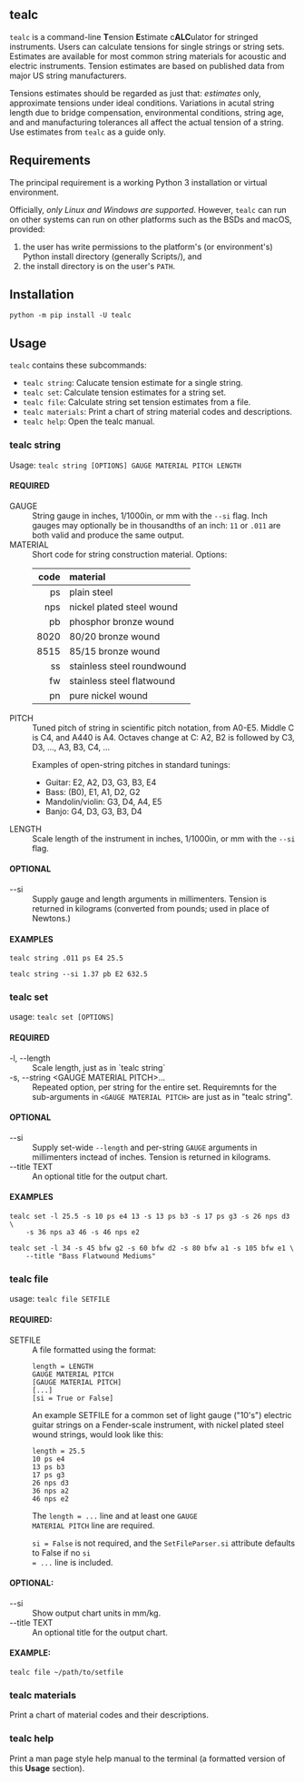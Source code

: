 ## tealc

`tealc` is a command-line **T**ension **E**stimate c**ALC**ulator for stringed
instruments. Users can calculate tensions for single strings or string sets.
Estimates are available for most common string materials for acoustic and
electric instruments. Tension estimates are based on published data from major
US string manufacturers.

Tensions estimates should be regarded as just that: *estimates* only,
approximate tensions under ideal conditions. Variations in acutal string length
due to bridge compensation, environmental conditions, string age, and and
manufacturing tolerances all affect the actual tension of a string. Use
estimates from `tealc` as a guide only.

## Requirements
The principal requirement is a working Python 3 installation or virtual
environment.

Officially, _only Linux and Windows are supported_. However, `tealc` can run on
other systems can run on other platforms such as the BSDs and macOS, provided:
1. the user has write permissions to the platform's (or environment's) Python
install directory (generally Scripts/), and
2. the install directory is on the user's `PATH`.

## Installation
```
python -m pip install -U tealc
```

## Usage
`tealc` contains these subcommands:
- `tealc string`: Calucate tension estimate for a single string.
- `tealc set`: Calculate tension estimates for a string set.
- `tealc file`: Calculate string set tension estimates from a file.
- `tealc materials`: Print a chart of string material codes and descriptions.
- `tealc help`: Open the tealc manual.

### tealc string
Usage: `tealc string [OPTIONS] GAUGE MATERIAL PITCH LENGTH`

#### REQUIRED
<dl>
  <dt>GAUGE</dt>
  <dd>
  String gauge in inches, 1/1000in, or mm with the <code>--si</code> flag. Inch gauges may
  optionally be in thousandths of an inch: <code>11</code> or <code>.011</code> are both valid and
  produce the same output.
  </dd>

  <dt>MATERIAL</dt>
  <dd>
  Short code for string construction material. Options:
    
  | code | material |
  | ---: | :------- |
  | ps | plain steel |
  | nps |  nickel plated steel wound |
  | pb | phosphor bronze wound |
  | 8020 | 80/20 bronze wound |
  | 8515 | 85/15 bronze wound |
  | ss | stainless steel roundwound |
  | fw | stainless steel flatwound |
  | pn | pure nickel wound |
  </dd>

  <dt>PITCH</dt>
  <dd>
  Tuned pitch of string in scientific pitch notation, from A0-E5.  Middle C is C4, and A440 is A4. Octaves change at C: A2, B2 is followed by C3, D3, ..., A3, B3, C4, ...

  Examples of open-string pitches in standard tunings:
  - Guitar: E2, A2, D3, G3, B3, E4
  - Bass: (B0), E1, A1, D2, G2
  - Mandolin/violin: G3, D4, A4, E5
  - Banjo: G4, D3, G3, B3, D4
  </dd>

  <dt>LENGTH</dt>
  <dd>
  Scale length of the instrument in inches, 1/1000in, or mm with the <code>--si</code> flag.
  </dd>
</dl>

#### OPTIONAL
<dl>
  <dt>--si</dt>
  <dd>
  Supply </code>gauge</code> and </code>length</code> arguments in millimenters.
  Tension is returned in kilograms (converted from pounds; used in place of Newtons.)
  </dd>
</dl>

#### EXAMPLES
```
tealc string .011 ps E4 25.5
```

```
tealc string --si 1.37 pb E2 632.5
```

### tealc set
usage: `tealc set [OPTIONS]`

#### REQUIRED
<dl>
  <dt>-l, --length</dt>
  <dd>
  Scale length, just as in `tealc string`
  </dd>

  <dt>-s, --string &lt;GAUGE MATERIAL PITCH&gt;...</dt>
  <dd> 
  Repeated option, per string for the entire set. Requiremnts for the sub-arguments in <code>&lt;GAUGE MATERIAL PITCH&gt;</code> are just as in "tealc string".
  </dd>
</dl>

#### OPTIONAL
<dl>
  <dt>--si</dt>
  <dd>
  Supply set-wide <code>--length</code> and per-string <code>GAUGE</code> arguments in millimenters inctead of inches. Tension is returned in kilograms.
  </dd>

  <dt>--title TEXT</dt>
  <dd>
  An optional title for the output chart.
  </dd>
</dl>

#### EXAMPLES
```
tealc set -l 25.5 -s 10 ps e4 13 -s 13 ps b3 -s 17 ps g3 -s 26 nps d3 \
    -s 36 nps a3 46 -s 46 nps e2
```

```
tealc set -l 34 -s 45 bfw g2 -s 60 bfw d2 -s 80 bfw a1 -s 105 bfw e1 \
    --title "Bass Flatwound Mediums"
```

### tealc file
usage: `tealc file SETFILE`

#### REQUIRED:
<dl>
  <dt>SETFILE</dt>
  <dd>
  A file formatted using the format:
    
  ```
  length = LENGTH
  GAUGE MATERIAL PITCH
  [GAUGE MATERIAL PITCH]
  [...]
  [si = True or False]
  ```  
  
  An example SETFILE for a common set of light gauge ("10's") electric guitar strings on a Fender-scale instrument, with nickel plated steel wound strings, would look like this:
  ```
  length = 25.5
  10 ps e4
  13 ps b3
  17 ps g3
  26 nps d3
  36 nps a2
  46 nps e2
  ```

  The <code>length = ...</code> line and at least one <code>GAUGE MATERIAL PITCH</code> line are required.
  
  <code>si = False</code> is not required, and the <code>SetFileParser.si</code> attribute defaults to False if no <code>si = ...</code> line is included.
  </dd>
</dl>

#### OPTIONAL:
<dl>
  <dt>--si</dt>
  <dd>Show output chart units in mm/kg.</dd>
  <dt>--title TEXT</dt>
  <dd>An optional title for the output chart.</dd>
</dl>

#### EXAMPLE:
```
tealc file ~/path/to/setfile
```

### tealc materials
Print a chart of material codes and their descriptions.

### tealc help
Print a man page style help manual to the terminal (a formatted version of this
**Usage** section).

